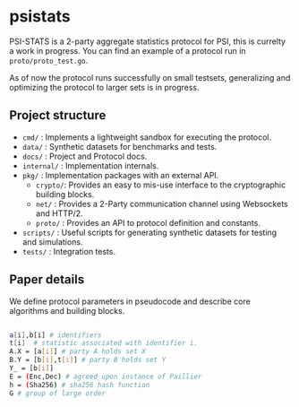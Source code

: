 # psistats

PSI-STATS is a 2-party aggregate statistics protocol for PSI, this is currelty a work in progress.
You can find an example of a protocol run in `proto/proto_test.go`.

As of now the protocol runs successfully on small testsets, generalizing and optimizing the protocol
to larger sets is in progress.

## Project structure

- `cmd/` : Implements a lightweight sandbox for executing the protocol.
- `data/` : Synthetic datasets for benchmarks and tests.
- `docs/` : Project and Protocol docs.
- `internal/` : Implementation internals.
- `pkg/` : Implementation packages with an external API.
    - `crypto/`: Provides an easy to mis-use interface to the cryptographic building blocks.
    - `net/` : Provides a 2-Party communication channel using Websockets and HTTP/2.
    - `proto/` : Provides an API to protocol definition and constants.
- `scripts/` :  Useful scripts for generating synthetic datasets for testing and simulations.
- `tests/` : Integration tests.

## Paper details

We define protocol parameters in pseudocode and describe core algorithms and building blocks.

```sh

a[i],b[i] # identifiers
t[i]  # statistic associated with identifier i.
A.X = [a[i]] # party A holds set X
B.Y = [b[i],t[i]] # party B holds set Y
Y_ = [b[i]]
E = (Enc,Dec) # agreed upon instance of Paillier
h = (Sha256) # sha256 hash function
G # group of large order

```